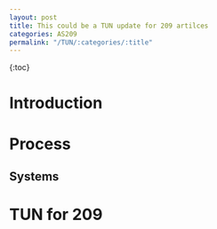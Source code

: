 ```yaml
---
layout: post
title: This could be a TUN update for 209 artilces
categories: AS209
permalink: "/TUN/:categories/:title"
---
```

{:toc}
# Introduction

# Process

## Systems

# TUN for 209
